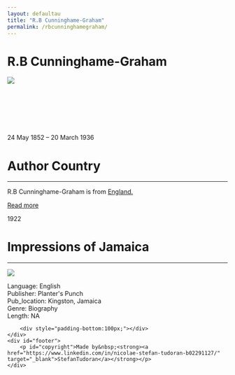 ```yaml
---
layout: defaultau
title: "R.B Cunninghame-Graham"
permalink: /rbcunninghamegraham/
---
```

<!-- partial:index.partial.html -->
<div class="content">
    <h1>R.B Cunninghame-Graham</h1>
    <div class="quote">
        <div><img src="https://upload.wikimedia.org/wikipedia/commons/3/35/Photo_of_R._B._Cunninghame_Graham.jpg" class="logo"></div>
    </div>
    <div class="timeline">
        <div style="padding-bottom:100px;"></div>
        <div class="block">
            <div class="date right"><p class="right"> 24 May 1852 – 20 March 1936 </p></div>
            <div class="dot"></div>
            <div class="left first">
            <div class="author_country">
                <h1>Author Country</h1><hr>
          <div class="aclocation">  <p>R.B Cunninghame-Graham is from <a href="http://localhost:4000/11">England.</a></p> </div>
              <div class="acreadmore">   <a href="https://en.wikipedia.org/wiki/Cunninghame_Graham" target="_blank">Read more</a></div>
            </div>
            </div>
        </div>
        <div class="block">
            <div class="date left"><p class="left">1922</p></div>
            <div class="dot"></div>
            <div class="right">
                <h1>Impressions of Jamaica</h1><hr>
                <p><img src="https://upload.wikimedia.org/wikipedia/commons/3/35/Photo_of_R._B._Cunninghame_Graham.jpg"></p>
                <p>
                Language: English<br/>
                Publisher: Planter's Punch<br/>
                Pub_location: Kingston, Jamaica<br/>
                Genre: Biography<br/>
                Length: NA</p>
            </div>
        </div>

        <div style="padding-bottom:100px;"></div>
    </div>
    <div id="footer">
        <p id="copyright">Made by&nbsp;<strong><a href="https://www.linkedin.com/in/nicolae-stefan-tudoran-b02291127/" target="_blank">StefanTudoran</a></strong></p>
    </div>
</div>
<!-- partial -->
  <script src='https://cdnjs.cloudflare.com/ajax/libs/jquery/3.1.1/jquery.min.js'></script><script  src="assets/js/authorscript.js"></script>
